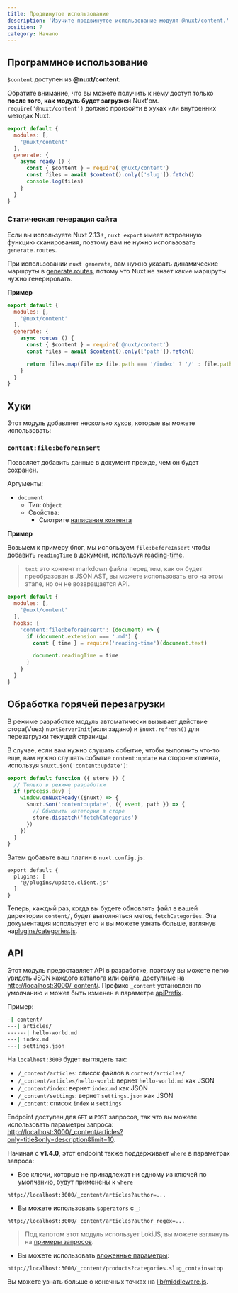 ```yaml
---
title: Продвинутое использование
description: 'Изучите продвинутое использование модуля @nuxt/content.'
position: 7
category: Начало
---
```


## Программное использование

`$content` доступен из **@nuxt/content**.

<alert>

Обратите внимание, что вы можете получить к нему доступ только **после того, как модуль будет загружен** Nuxt'ом. `require('@nuxt/content')` должно произойти в хуках или внутренних методах Nuxt.

</alert>

```js
export default {
  modules: [,
    '@nuxt/content'
  ],
  generate: {
    async ready () {
      const { $content } = require('@nuxt/content')
      const files = await $content().only(['slug']).fetch()
      console.log(files)
    }
  }
}
```

### Статическая генерация сайта

<alert type="info">

Если вы используете Nuxt 2.13+, `nuxt export` имеет встроенную функцию сканирования, поэтому вам не нужно использовать `generate.routes`.

</alert>

При использовании `nuxt generate`, вам нужно указать динамические маршруты в [generate.routes](https://nuxtjs.org/api/configuration-generate/#routes), потому что Nuxt не знает какие маршруты нужно генерировать.

**Пример**

```js
export default {
  modules: [,
    '@nuxt/content'
  ],
  generate: {
    async routes () {
      const { $content } = require('@nuxt/content')
      const files = await $content().only(['path']).fetch()

      return files.map(file => file.path === '/index' ? '/' : file.path)
    }
  }
}
```

## Хуки

Этот модуль добавляет несколько хуков, которые вы можете использовать:

### `content:file:beforeInsert`

Позволяет добавить данные в документ прежде, чем он будет сохранен.

Аргументы:
- `document`
  - Тип: `Object`
  - Свойства:
    - Смотрите [написание контента](/writing)


**Пример**

Возьмем к примеру блог, мы используем `file:beforeInsert` чтобы добавить `readingTime` в документ, используя [reading-time](https://github.com/ngryman/reading-time).

> `text` это контент markdown файла перед тем, как он будет преобразован в JSON AST, вы можете использовать его на этом этапе, но он не возвращается API.

```js
export default {
  modules: [,
    '@nuxt/content'
  ],
  hooks: {
    'content:file:beforeInsert': (document) => {
      if (document.extension === '.md') {
        const { time } = require('reading-time')(document.text)

        document.readingTime = time
      }
    }
  }
}
```

## Обработка горячей перезагрузки

<alert type="info">

В режиме разработке модуль автоматически вызывает действие стора(Vuex) `nuxtServerInit`(если задано) и `$nuxt.refresh()` для перезагрузки текущей страницы.

</alert>

В случае, если вам нужно слушать событие, чтобы выполнить что-то еще, вам нужно слушать событие `content:update` на стороне клиента, используя `$nuxt.$on('content:update')`:

```js{}[plugins/update.client.js
export default function ({ store }) {
  // Только в режиме разработки
  if (process.dev) {
    window.onNuxtReady(($nuxt) => {
      $nuxt.$on('content:update', ({ event, path }) => {
        // Обновить категории в сторе
        store.dispatch('fetchCategories')
      })
    })
  }
}
```

Затем добавьте ваш плагин в `nuxt.config.js`:

```js{}[nuxt.config.js]
export default {
  plugins: [
    '@/plugins/update.client.js'
  ]
}
```

Теперь, каждый раз, когда вы будете обновлять файл в вашей директории `content/`, будет выполняться метод `fetchCategories`.
Эта документация использует его и вы можете узнать больше, взглянув на[plugins/categories.js](https://github.com/nuxt/content/blob/master/docs/plugins/categories.js).

## API


Этот модуль предоставляет API в разработке, поэтому вы можете легко увидеть JSON каждого каталога или файла, доступные на [http://localhost:3000/_content/](http://localhost:3000/_content/). Префикс `_content` установлен по умолчанию и может быть изменен в параметре  [apiPrefix](/configuration#apiprefix).

Пример:

```bash
-| content/
---| articles/
------| hello-world.md
---| index.md
---| settings.json
```

На `localhost:3000` будет выглядеть так:
- `/_content/articles`: список файлов в `content/articles/`
- `/_content/articles/hello-world`: вернет `hello-world.md` как JSON
- `/_content/index`: вернет `index.md` как JSON
- `/_content/settings`: вернет `settings.json` как JSON
- `/_content`: список `index` и `settings`

Endpoint доступен для `GET` и `POST` запросов, так что вы можете использовать параметры запроса: [http://localhost:3000/_content/articles?only=title&only=description&limit=10](http://localhost:3000/_content/articles?only=title&only=description&limit=10).

Начиная с **v1.4.0**, этот endpoint также поддерживает `where` в параметрах запроса:

- Все ключи, которые не принадлежат ни одному из ключей по умолчанию, будут применены к `where`

`http://localhost:3000/_content/articles?author=...`

- Вы можете использовать `$operators` с `_`:

`http://localhost:3000/_content/articles?author_regex=...`

> Под капотом этот модуль использует LokiJS, вы можете взглянуть на [примеры запросов](https://github.com/techfort/LokiJS/wiki/Query-Examples#find-queries).

- Вы можете использовать [вложенные параметры](/configuration#nestedproperties):

`http://localhost:3000/_content/products?categories.slug_contains=top`

Вы можете узнать больше о конечных точках на [lib/middleware.js](https://github.com/nuxt/content/blob/master/lib/middleware.js).
